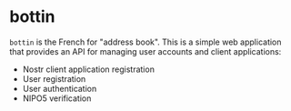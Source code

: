 # bottin
`bottin` is the French for "address book". 
This is a simple web application that provides an API for managing user accounts and client applications:
 - Nostr client application registration
 - User registration
 - User authentication
 - NIPO5 verification